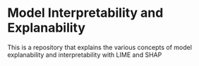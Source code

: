 ﻿# Model Interpretability and Explanability
 
 This is a repository that explains the various concepts of model explanability and interpretability with LIME and SHAP
